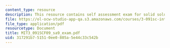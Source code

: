 ```yaml
---
content_type: resource
description: This resource contains self assessment exam for solid solutions.
file: https://ol-ocw-studio-app-qa.s3.amazonaws.com/courses/3-091sc-introduction-to-solid-state-chemistry-fall-2010/317291b751510ee0805a5e44c33c542b_MIT3_091SCF09_sa9_exam.pdf
file_type: application/pdf
resourcetype: Document
title: MIT3_091SCF09_sa9_exam.pdf
uid: 317291b7-5151-0ee0-805a-5e44c33c542b
---
```

